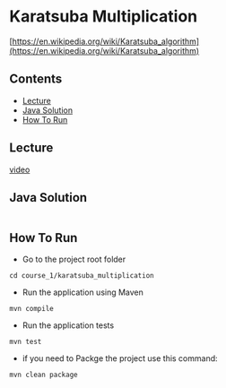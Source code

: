 # Karatsuba Multiplication

[https://en.wikipedia.org/wiki/Karatsuba_algorithm](https://en.wikipedia.org/wiki/Karatsuba_algorithm)

## Contents

* [Lecture](#lecture)
* [Java Solution](#java-solution)
* [How To Run](#how-to-run)

## Lecture

[video](https://youtu.be/JCbZayFr9RE?list=PLEGCF-WLh2RLHqXx6-GZr_w7LgqKDXxN_)

## Java Solution

```java

```

## How To Run

* Go to the project root folder

```shell
cd course_1/karatsuba_multiplication
```

* Run the application using Maven

```shell
mvn compile
```

* Run the application tests

```shell
mvn test
```

* if you need to Packge the project use this command:

```shell
mvn clean package
```
